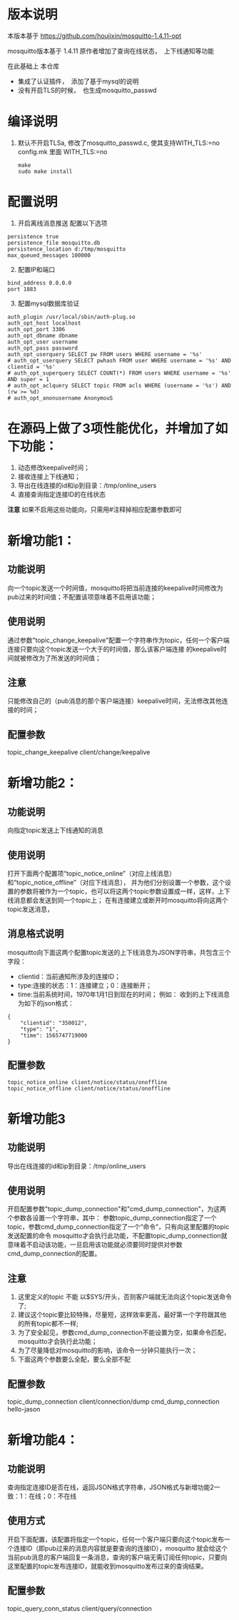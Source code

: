 
# 版本说明

本版本基于 https://github.com/houjixin/mosquitto-1.4.11-opt

mosquitto版本基于 1.4.11
原作者增加了查询在线状态，　上下线通知等功能

在此基础上 本仓库
* 集成了认证插件，　添加了基于mysql的说明
* 没有开启TLS的时候，　也生成mosquitto_passwd



# 编译说明

1. 默认不开启TLSa, 修改了mosquitto_passwd.c, 使其支持WITH_TLS:=no
   config.mk 里面
   WITH_TLS:=no

   ```
   make
   sudo make install

   ```

# 配置说明
1. 开启离线消息推送
配置以下选项
```
persistence true
persistence_file mosquitto.db
persistence_location d:/tmp/mosquitto
max_queued_messages 100000
```

2. 配置IP和端口

```
bind_address 0.0.0.0
port 1883
```

3. 配置mysql数据库验证
```
auth_plugin /usr/local/sbin/auth-plug.so
auth_opt_host localhost
auth_opt_port 3306
auth_opt_dbname dbname
auth_opt_user username
auth_opt_pass password
auth_opt_userquery SELECT pw FROM users WHERE username = '%s'
# auth_opt_userquery SELECT pwhash FROM user WHERE username = '%s' AND clientid = '%s'
# auth_opt_superquery SELECT COUNT(*) FROM users WHERE username = '%s' AND super = 1
# auth_opt_aclquery SELECT topic FROM acls WHERE (username = '%s') AND (rw >= %d)
# auth_opt_anonusername AnonymouS
```




# 在源码上做了3项性能优化，并增加了如下功能：
1. 动态修改keepalive时间；
2. 接收连接上下线通知；
3. 导出在线连接的id和ip到目录：/tmp/online_users
4. 直接查询指定连接ID的在线状态
   
**注意**
如果不启用这些功能向，只需用#注释掉相应配置参数即可

# 新增功能1：
## 功能说明 
向一个topic发送一个时间值，mosquitto将把当前连接的keepalive时间修改为pub过来的时间值；不配置该项意味着不启用该功能；

## 使用说明 
通过参数"topic_change_keepalive"配置一个字符串作为topic，任何一个客户端连接只要向这个topic发送一个大于的时间值，那么该客户端连接
的keepalive时间就被修改为了所发送的时间值；

## 注意 
只能修改自己的（pub消息的那个客户端连接）keepalive时间，无法修改其他连接的时间；

## 配置参数 

topic_change_keepalive client/change/keepalive

# 新增功能2：
## 功能说明 
向指定topic发送上下线通知的消息

## 使用说明 

打开下面两个配置项“topic_notice_online”（对应上线消息）和“topic_notice_offline”（对应下线消息），
并为他们分别设置一个参数，这个设置的参数将被作为一个topic，也可以将这两个topic参数设置成一样，这样，上下线消息都会发送到同一个topic上；
在有连接建立或断开时mosquitto将向这两个topic发送消息，

## 消息格式说明 
mosquitto向下面这两个配置topic发送的上下线消息为JSON字符串，共包含三个字段：
* clientid：当前通知所涉及的连接ID；
* type:连接的状态：1：连接建立；0：连接断开；
* time:当前系统时间，1970年1月1日到现在的时间；
例如：
收到的上下线消息
为如下的json格式：
```
{
	"clientid": "350012",
	"type": "1",
	"time": 1565747719000
}
```

## 配置参数 

```
topic_notice_online client/notice/status/onoffline
topic_notice_offline client/notice/status/onoffline
```

# 新增功能3
## 功能说明 
导出在线连接的id和ip到目录：/tmp/online_users
## 使用说明 
开启配置参数"topic_dump_connection"和"cmd_dump_connection"，为这两个参数各设置一个字符串，其中：
参数topic_dump_connection指定了一个topic，参数cmd_dump_connection指定了一个“命令”，只有向这里配置的topic发送配置的命令
mosquitto才会执行此功能，不配置topic_dump_connection就意味着不启动该功能，一旦启用该功能就必须要同时提供对参数cmd_dump_connection的配置。
## 注意 

1. 这里定义的topic 不能 以$SYS/开头，否则客户端就无法向这个topic发送命令了;
2. 建议这个topic要比较特殊，尽量短，这样效率更高，最好第一个字符跟其他的所有topic都不一样;
3. 为了安全起见，参数cmd_dump_connection不能设置为空，如果命令匹配，mosquitto才会执行此功能；
4. 为了尽量降低对mosquitto的影响，该命令一分钟只能执行一次；
5. 下面这两个参数要么全配，要么全部不配
## 配置参数 

topic_dump_connection client/connection/dump
cmd_dump_connection hello-jason

# 新增功能4：
## 功能说明 
查询指定连接ID是否在线，返回JSON格式字符串，JSON格式与新增功能2一致：1：在线；0：不在线
## 使用方式 
开启下面配置，该配置将指定一个topic，任何一个客户端只要向这个topic发布一个连接ID（即pub过来的消息内容就是要查询的连接ID），mosquitto
就会给这个当前pub消息的客户端回复一条消息，查询的客户端无需订阅任何topic，只要向这里配置的topic发布连接ID，就能收到mosquitto发布过来的查询结果。
## 配置参数 

topic_query_conn_status client/query/connection
